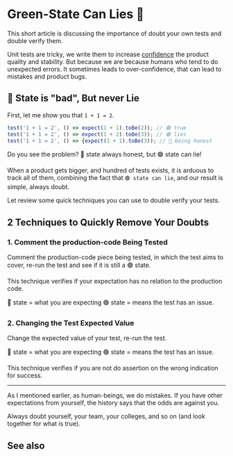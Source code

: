 # Green-State Can Lies 🤥

This short article is discussing the importance of doubt your own tests and double verify them.

Unit tests are tricky, we write them to increase [confidence](./pros.md#confidence) the product quality and stability.
But because we are because humans who tend to do unexpected errors. It sometimes leads to over-confidence, that can lead to mistakes and product bugs.

<!-- arrogance -->

## 🔴 State is "bad", But never Lie

First, let me show you that `1 + 1 = 2`.

```ts
test('1 + 1 = 2', () => expect(1 + 1).toBe(2)); // 🟢 true
test('1 + 1 = 2', () => expect(1 + 2).toBe(3)); // 🟢 lies
test('1 + 1 = 2', () => {expect(1 + 1).toBe(3)); // 🔴 being honest

```

Do you see the problem? 🔴 state always honest, but 🟢 state can lie!

When a product gets bigger, and hundred of tests exists, it is arduous to track all of them, combining the fact that `🟢 state can lie`, and our result is simple, always doubt.

Let review some quick techniques you can use to double verify your tests.

## 2 Techniques to Quickly Remove Your Doubts

### 1. Comment the production-code Being Tested

Comment the production-code piece being tested, in which the test aims to cover, re-run the test and see if it is still a 🟢 state.

This technique verifies if your expectation has no relation to the production code.

🔴 state = what you are expecting
🟢 state = means the test has an issue.

### 2. Changing the Test Expected Value

Change the expected value of your test, re-run the test.

🔴 state = what you are expecting
🟢 state = means the test has an issue.

This technique verifies if you are not do assertion on the wrong indication for success.

---

As I mentioned earlier, as human-beings, we do mistakes.
If you have other expectations from yourself, the history says that the odds are against you.

Always doubt yourself, your team, your colleges, and so on (and look together for what is true).

## See also
